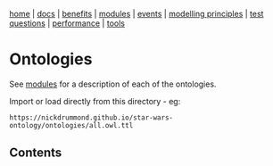 [home](../) |
[docs](../docs/) |
[benefits](../docs/benefits.md) |
[modules](../docs/modularisation.md) |
[events](../docs/events.md) |
[modelling principles](../docs/modelling-principles.md) |
[test questions](../docs/test-questions.md) |
[performance](../docs/performance.md) |
[tools](../docs/tools.md)

# Ontologies

See [modules](../docs/modularisation.md) for a description of each of the ontologies.

Import or load directly from this directory - eg:

    https://nickdrummond.github.io/star-wars-ontology/ontologies/all.owl.ttl

## Contents

<script>
  (async () => {
    const response = await fetch('https://api.github.com/repos/nickdrummond/star-wars-ontology/contents/');
    const data = await response.json();
    let htmlString = '<ul>';
    
    for (let file of data) {
      htmlString += `<li><a href="${file.path}">${file.name}</a></li>`;
    }

    htmlString += '</ul>';
    document.getElementsByTagName('body')[0].innerHTML = htmlString;
  })()
</script>